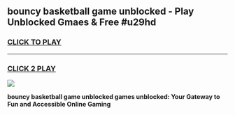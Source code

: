
## bouncy basketball game unblocked - Play Unblocked Gmaes & Free #u29hd
<h3>
<a href="https://news.freeplayer.one?title=bouncy_basketball_game_unblocked&ref=24F">CLICK TO PLAY</a></h3>
<hr>

<h3>
<a href="https://news.freeplayer.one?title=bouncy_basketball_game_unblocked&ref=24F">CLICK 2 PLAY</a>
  
</h3>

<a href="https://news.freeplayer.one?title=bouncy_basketball_game_unblocked&ref=24F/"><img src="https://clearcache.store/games.png"></a>


**bouncy basketball game unblocked games unblocked: Your Gateway to Fun and Accessible Online Gaming**

